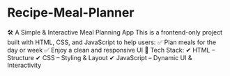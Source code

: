 # Recipe-Meal-Planner
🛠 A Simple &amp; Interactive Meal Planning App This is a frontend-only project built with HTML, CSS, and JavaScript to help users: ✅ Plan meals for the day or week ✅ Enjoy a clean and responsive UI 🚀 Tech Stack: ✔ HTML – Structure ✔ CSS – Styling &amp; Layout ✔ JavaScript – Dynamic UI &amp; Interactivity
